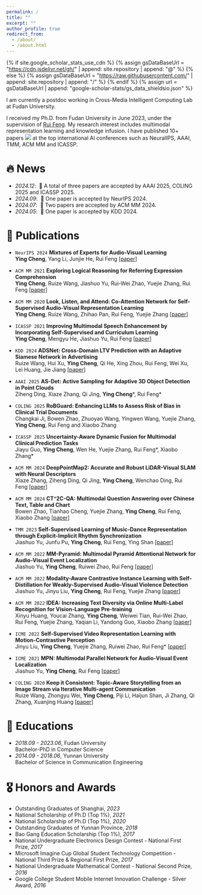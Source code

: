 ```yaml
---
permalink: /
title: ""
excerpt: ""
author_profile: true
redirect_from: 
  - /about/
  - /about.html
---
```


{% if site.google_scholar_stats_use_cdn %}
{% assign gsDataBaseUrl = "https://cdn.jsdelivr.net/gh/" | append: site.repository | append: "@" %}
{% else %}
{% assign gsDataBaseUrl = "https://raw.githubusercontent.com/" | append: site.repository | append: "/" %}
{% endif %}
{% assign url = gsDataBaseUrl | append: "google-scholar-stats/gs_data_shieldsio.json" %}

<span class='anchor' id='about-me'></span>

I am currently a postdoc working in Cross-Media Intelligent Computing Lab at Fudan University.

I received my Ph.D. from Fudan University in June 2023, under the supervision of [Rui Feng](https://faculty.fudan.edu.cn/fengrui/zh_CN/index.htm). 
My research interest includes multimodal representation learning and knowledge infusion. I have published 10+ papers  <a href='https://scholar.google.com/citations?user=wsmBf7oAAAAJ'><img src="https://img.shields.io/endpoint?url={{ url | url_encode }}&logo=Google%20Scholar&labelColor=f6f6f6&color=9cf&style=flat&label=citations"></a> at the top international AI conferences such as NeuralIPS, AAAI, TMM, ACM MM and ICASSP.


# 🔥 News
- *2024.12*: &nbsp;🎉 A total of three papers are accepted by AAAI 2025, COLING 2025 and ICASSP 2025.
- *2024.09*: &nbsp;🎉 One paper is accepted by NeurIPS 2024.
- *2024.07*: &nbsp;🎉 Two papers are accepted by ACM MM 2024.
- *2024.05*: &nbsp;🎉 One paper is accepted by KDD 2024.

# 📝 Publications 

<!-- <div class='paper-box'><div class='paper-box-image'><div><div class="badge">CVPR 2016</div><img src='images/500x300.png' alt="sym" width="100%"></div></div>
<div class='paper-box-text' markdown="1"> -->

<!-- [Deep Residual Learning for Image Recognition](https://openaccess.thecvf.com/content_cvpr_2016/papers/He_Deep_Residual_Learning_CVPR_2016_paper.pdf) -->

<!-- **Kaiming He**, Xiangyu Zhang, Shaoqing Ren, Jian Sun -->

<!-- [**Project**](https://scholar.google.com/citations?view_op=view_citation&hl=zh-CN&user=DhtAFkwAAAAJ&citation_for_view=DhtAFkwAAAAJ:ALROH1vI_8AC) <strong><span class='show_paper_citations' data='DhtAFkwAAAAJ:ALROH1vI_8AC'></span></strong>
- Lorem ipsum dolor sit amet, consectetur adipiscing elit. Vivamus ornare aliquet ipsum, ac tempus justo dapibus sit amet.  -->
<!-- </div> -->
<!-- </div> -->
- `NeurIPS 2024` **Mixtures of Experts for Audio-Visual Learning**      
**Ying Cheng**, Yang Li, Junjie He, Rui Feng [[paper](https://openreview.net/pdf?id=SNmuKbU0am)]

- `ACM MM 2021` **Exploring Logical Reasoning for Referring Expression Comprehension**  
**Ying Cheng**, Ruize Wang, Jiashuo Yu, Rui-Wei Zhao, Yuejie Zhang, Rui Feng [[paper](https://dl.acm.org/doi/abs/10.1145/3474085.3475677)]

- `ACM MM 2020` **Look, Listen, and Attend: Co-Attention Network for Self-Supervised Audio-Visual Representation Learning**    
**Ying Cheng**, Ruize Wang, Zhihao Pan, Rui Feng, Yuejie Zhang [[paper](https://arxiv.org/pdf/2008.05789)]

- `ICASSP 2021` **Improving Multimodal Speech Enhancement by Incorporating Self-Supervised and Curriculum Learning**     
**Ying Cheng**, Mengyu He, Jiashuo Yu, Rui Feng [[paper](https://ieeexplore.ieee.org/abstract/document/9413431)]

- `KDD 2024` **ADSNet: Cross-Domain LTV Prediction with an Adaptive Siamese Network in Advertising**      
Ruize Wang, Hui Xu, **Ying Cheng**, Qi He, Xing Zhou, Rui Feng, Wei Xu, Lei Huang, Jie Jiang [[paper](https://arxiv.org/abs/2406.10517v1)]

- `AAAI 2025` **AS-Det: Active Sampling for Adaptive 3D Object Detection in Point Clouds**      
Ziheng Ding, Xiaze Zhang, Qi Jing, **Ying Cheng***, Rui Feng* 
<!-- [[paper]()] -->

- `COLING 2025` **RoBGuard: Enhancing LLMs to Assess Risk of Bias in Clinical Trial Documents**      
Changkai Ji, Bowen Zhao, Zhuoyao Wang, Yingwen Wang, Yuejie Zhang, **Ying Cheng**, Rui Feng and Xiaobo Zhang 
<!-- [[paper]()] -->

- `ICASSP 2025` **Uncertainty-Aware Dynamic Fusion for Multimodal Clinical Prediction Tasks**      
Jiayu Guo, **Ying Cheng**, Wen He, Yuejie Zhang, Rui Feng*, Xiaobo Zhang* 
<!-- [[paper]()] -->

- `ACM MM 2024` **DeepPointMap2: Accurate and Robust LiDAR-Visual SLAM with Neural Descriptors**      
Xiaze Zhang, Ziheng Ding, Qi Jing, **Ying Cheng**, Wenchao Ding, Rui Feng [[paper](https://openreview.net/pdf?id=05PCDMN4Dk)]

- `ACM MM 2024` **CT^2C-QA: Multimodal Question Answering over Chinese Text, Table and Chart**      
Bowen Zhao, Tianhao Cheng, Yuejie Zhang, **Ying Cheng**, Rui Feng, Xiaobo Zhang [[paper](https://arxiv.org/pdf/2410.21414)]

- `TMM 2023` **Self-Supervised Learning of Music-Dance Representation through Explicit-Implicit Rhythm Synchronization**     
Jiashuo Yu, Junfu Pu, **Ying Cheng**, Rui Feng, Ying Shan [[paper](https://arxiv.org/abs/2207.03190)]

- `ACM MM 2022` **MM-Pyramid: Multimodal Pyramid Attentional Network for Audio-Visual Event Localization**     
Jiashuo Yu, **Ying Cheng**, Ruiwei Zhao, Rui Feng [[paper](https://arxiv.org/pdf/2111.12374)]

- `ACM MM 2022` **Modality-Aware Contrastive Instance Learning with Self-Distillation for Weakly-Supervised Audio-Visual Violence Detection**     
Jiashuo Yu, Jinyu Liu, **Ying Cheng**, Rui Feng, Yuejie Zhang [[paper](https://arxiv.org/pdf/2207.05500)]

- `ACM MM 2022` **IDEA: Increasing Text Diversity via Online Multi-Label Recognition for Vision-Language Pre-training**     
Xinyu Huang, Youcai Zhang, **Ying Cheng**, Weiwei Tian, Rui-Wei Zhao, Rui Feng, Yuejie Zhang, Yaqian Li, Yandong Guo, Xiaobo Zhang [[paper](https://arxiv.org/pdf/2207.05333)]

- `ICME 2022` **Self-Supervised Video Representation Learning with Motion-Contrastive Perception**     
Jinyu Liu, **Ying Cheng**, Yuejie Zhang, Ruiwei Zhao, Rui Feng* [[paper](https://arxiv.org/pdf/2204.04607)]

- `ICME 2021` **MPN: Multimodal Parallel Network for Audio-Visual Event Localization**     
Jiashuo Yu, **Ying Cheng**, Rui Feng [[paper](https://arxiv.org/pdf/2104.02971)]

- `COLING 2020` **Keep it Consistent: Topic-Aware Storytelling from an Image Stream via Iterative Multi-agent Communication**     
Ruize Wang, Zhongyu Wei, **Ying Cheng**, Piji Li, Haijun Shan, Ji Zhang, Qi Zhang, Xuanjing Huang [[paper](https://arxiv.org/abs/1911.04192)]


# 📖 Educations
- *2018.09 - 2023.06*, Fudan University  
    Bachelor-PhD in Computer Science
- *2014.09 - 2018.06*, Yunnan University  
    Bachelor of Science in Communication Engineering

<!-- # 💬 Invited Talks
- *2021.06*, Lorem ipsum dolor sit amet, consectetur adipiscing elit. Vivamus ornare aliquet ipsum, ac tempus justo dapibus sit amet. 
- *2021.03*, Lorem ipsum dolor sit amet, consectetur adipiscing elit. Vivamus ornare aliquet ipsum, ac tempus justo dapibus sit amet.  \| [\[video\]](https://github.com/) -->

<!-- # 💻 Internships
- *2020.05 - 2020.09*, Alibaba · DAMO, Hangzhou.  
  Mentor: [Dr. Fenglin Li](https://scholar.google.com.hk/citations?user=xo_dfnMAAAAJ&hl=zh-CN)
- *2019.10 - 2020.04*, Natural Language Computing Group, Microsoft Research Asia (MSRA), Beijing.   
  Mentor: [Dr. Duyu Tang](https://scholar.google.com.hk/citations?user=9uz-D-kAAAAJ&hl=zh-CN) -->


# 🎖 Honors and Awards
- Outstanding Graduates of Shanghai, *2023*
- National Scholarship of Ph.D (Top 1%), *2021*
- National Scholarship of Ph.D (Top 1%), *2020*
- Outstanding Graduates of Yunnan Province, *2018*
- Bao Gang Education Scholarship (Top 1%), *2017*
- National Undergraduate Electronics Design Contest - National First Prize, *2017*
- Microsoft Imagine Cup Global Student Technology Competition - National Third Prize & Regional First Prize, *2017*
- National Undergraduate Mathematical Contest - National Second Prize, *2016*
- Google College Student Mobile Internet Innovation Challenge - Silver Award, *2016*
